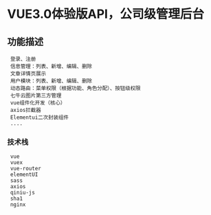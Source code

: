 # VUE3.0体验版API，公司级管理后台

## 功能描述
```
 登录、注册
 信息管理：列表、新增、编辑、删除
 文章详情页展示
 用户模块：列表、新增、编辑、删除
 动态路由：菜单权限（根据功能、角色分配）、按钮级权限
 七牛云图片第三方管理
 vue组件化开发（核心）
 axios拦截器
 Elementui二次封装组件
 ....
```

### 技术栈
```
 vue
 vuex
 vue-router
 elementUI
 sass
 axios
 qiniu-js
 sha1
 nginx
```
